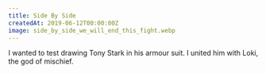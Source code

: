 ```yaml
---
title: Side By Side
createdAt: 2019-06-12T00:00:00Z
image: side_by_side_we_will_end_this_fight.webp
---
```

I wanted to test drawing Tony Stark in his armour suit. I united him with Loki, the god of mischief.

